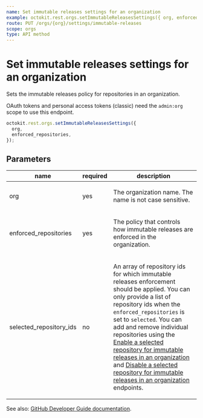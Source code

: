 ```yaml
---
name: Set immutable releases settings for an organization
example: octokit.rest.orgs.setImmutableReleasesSettings({ org, enforced_repositories })
route: PUT /orgs/{org}/settings/immutable-releases
scope: orgs
type: API method
---
```


# Set immutable releases settings for an organization

Sets the immutable releases policy for repositories in an organization.

OAuth tokens and personal access tokens (classic) need the `admin:org` scope to use this endpoint.

```js
octokit.rest.orgs.setImmutableReleasesSettings({
  org,
  enforced_repositories,
});
```

## Parameters

<table>
  <thead>
    <tr>
      <th>name</th>
      <th>required</th>
      <th>description</th>
    </tr>
  </thead>
  <tbody>
    <tr><td>org</td><td>yes</td><td>

The organization name. The name is not case sensitive.

</td></tr>
<tr><td>enforced_repositories</td><td>yes</td><td>

The policy that controls how immutable releases are enforced in the organization.

</td></tr>
<tr><td>selected_repository_ids</td><td>no</td><td>

An array of repository ids for which immutable releases enforcement should be applied. You can only provide a list of repository ids when the `enforced_repositories` is set to `selected`. You can add and remove individual repositories using the [Enable a selected repository for immutable releases in an organization](https://docs.github.com/rest/orgs/orgs#enable-a-selected-repository-for-immutable-releases-in-an-organization) and [Disable a selected repository for immutable releases in an organization](https://docs.github.com/rest/orgs/orgs#disable-a-selected-repository-for-immutable-releases-in-an-organization) endpoints.

</td></tr>
  </tbody>
</table>

See also: [GitHub Developer Guide documentation](https://docs.github.com/rest/orgs/orgs#set-immutable-releases-settings-for-an-organization).
